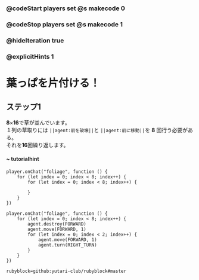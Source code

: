 ### @codeStart players set @s makecode 0
### @codeStop players set @s makecode 1

### @hideIteration true 
### @explicitHints 1


# 葉っぱを片付ける！

## ステップ1
**8**×**16**で草が並んでいます。</br>
１列の草取りには ``||agent:前を破壊||``と ``||agent:前に移動||``を **8** 回行う必要がある。</br>
それを**16**回繰り返します。</br>

#### ~ tutorialhint 
```blocks
player.onChat("foliage", function () {
    for (let index = 0; index < 8; index++) {
        for (let index = 0; index < 8; index++) {
        	
        }
    }
})

```

```ghost
player.onChat("foliage", function () {
    for (let index = 0; index < 8; index++) {
        agent.destroy(FORWARD)
        agent.move(FORWARD, 1)
        for (let index = 0; index < 2; index++) {
            agent.move(FORWARD, 1)
            agent.turn(RIGHT_TURN)
        }
    }
})
``` 
```package
rubyblock=github:yutari-club/rubyblock#master
```